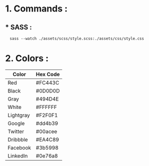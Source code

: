 # 1. Commands :
## * SASS :
      sass --watch ./assets/scss/style.scss:./assets/css/style.css

# 2. Colors :

Color       | Hex Code
------------|---------
Red         | #FC443C  
Black       | #0D0D0D  
Gray        | #494D4E  
White       | #FFFFFF  
Lightgray   | #F2F0F1  
Google      | #dd4b39
Twitter     | #00acee
Dribbble    | #EA4C89
Facebook    | #3b5998
LinkedIn    | #0e76a8